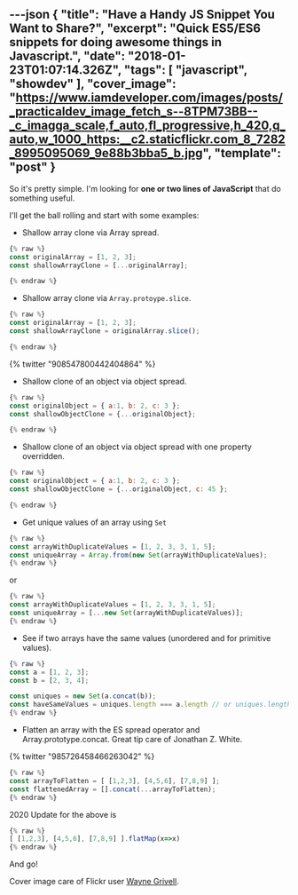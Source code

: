 ---json
{
  "title": "Have a Handy JS Snippet You Want to Share?",
  "excerpt": "Quick ES5/ES6 snippets for doing awesome things in Javascript.",
  "date": "2018-01-23T01:07:14.326Z",
  "tags": [
    "javascript",
    "showdev"
  ],
  "cover_image": "https://www.iamdeveloper.com/images/posts/_practicaldev_image_fetch_s--8TPM73BB--_c_imagga_scale,f_auto,fl_progressive,h_420,q_auto,w_1000_https:__c2.staticflickr.com_8_7282_8995095069_9e88b3bba5_b.jpg",
  "template": "post"
}
---

So it's pretty simple. I'm looking for **one or two lines of JavaScript** that do something useful.

I'll get the ball rolling and start with some examples:

* Shallow array clone via Array spread.
```javascript
{% raw %}
const originalArray = [1, 2, 3];
const shallowArrayClone = [...originalArray];

{% endraw %}
```

* Shallow array clone via `Array.protoype.slice`.

```javascript
{% raw %}
const originalArray = [1, 2, 3];
const shallowArrayClone = originalArray.slice();

{% endraw %}
```

{% twitter "908547800442404864" %}

* Shallow clone of an object via object spread.
```javascript
{% raw %}
const originalObject = { a:1, b: 2, c: 3 };
const shallowObjectClone = {...originalObject};

{% endraw %}
```

* Shallow clone of an object via object spread with one property overridden.
```javascript
{% raw %}
const originalObject = { a:1, b: 2, c: 3 };
const shallowObjectClone = {...originalObject, c: 45 };

{% endraw %}
```

* Get unique values of an array using `Set`
```javascript
{% raw %}
const arrayWithDuplicateValues = [1, 2, 3, 3, 1, 5];
const uniqueArray = Array.from(new Set(arrayWithDuplicateValues);
{% endraw %}
```

or

```javascript
{% raw %}
const arrayWithDuplicateValues = [1, 2, 3, 3, 1, 5];
const uniqueArray = [...new Set(arrayWithDuplicateValues)];
{% endraw %}
```

* See if two arrays have the same values (unordered and for primitive values).

```javascript
{% raw %}
const a = [1, 2, 3];
const b = [2, 3, 4];

const uniques = new Set(a.concat(b));
const haveSameValues = uniques.length === a.length // or uniques.length === b.length;
{% endraw %}
```

* Flatten an array with the ES spread operator and Array.prototype.concat. Great tip care of Jonathan Z. White.

{% twitter "985726458466263042" %} 

```javascript
{% raw %}
const arrayToFlatten = [ [1,2,3], [4,5,6], [7,8,9] ];
const flattenedArray = [].concat(...arrayToFlatten);
{% endraw %}
```

2020 Update for the above is

```javascript
{% raw %}
[ [1,2,3], [4,5,6], [7,8,9] ].flatMap(x=>x)
{% endraw %}
```

And go!

Cover image care of Flickr user [Wayne Grivell](https://www.flickr.com/photos/56462773@N07/8995095069/in/photolist-eGSdo2-eVj8Xm-F7SDKj-gyziYJ-5GmieA-aQjZ5Z-qB3MDY-gG1f-4CPscx-bdrdAv-Mcpb8-Ds5Ck5-UPFRjE-cooZaE-7JL9Ce-6hB26p-5JFmTS-aDC2mi-4RCrCE-8qaRq-adbMyX-8pCVMh-bnJfyw-sXQZ7-fnCVbL-4RCroh-dVzSH6-fckNay-pA6MdP-6VHf97-662aRZ-aiJwYD-9Liq36-pfXnJ2-81t4TV-fnoErz-76pUCy-aDFSfu-8GBKvz-dBM5-e4tTWW-9kHH6Q-r6hZzK-95uyfv-rdHr-qBJTsu-fc3tgQ-cwgbMh-7ZQGwo-UA7SdP).
